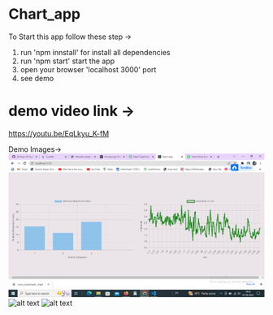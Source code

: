 # Chart_app
To Start this app follow these step ->
  1. run 'npm innstall' for install all dependencies
  2. run 'npm start' start the app 
  3. open your browser 'localhost 3000' port
  4. see demo 
  
# demo video link ->
https://youtu.be/EqLkyu_K-fM


Demo Images->
![alt text](https://github.com/mauryarajeev/Chart_app/blob/main/Screenshot%20(10).png?raw=true)
![alt text](https://github.com/[username]/[reponame]/blob/[branch]/image.jpg?raw=true)
![alt text](https://github.com/[username]/[reponame]/blob/[branch]/image.jpg?raw=true)
